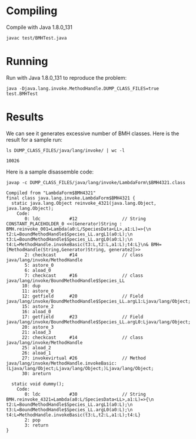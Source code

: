Compiling
========= 

Compile with Java 1.8.0_131

    javac test/BMHTest.java


Running
=======

Run with Java 1.8.0_131 to reproduce the problem:

    java -Djava.lang.invoke.MethodHandle.DUMP_CLASS_FILES=true test.BMHTest


Results
=======

We can see it generates excessive number of BMH classes. Here is the result for a sample run:

    ls DUMP_CLASS_FILES/java/lang/invoke/ | wc -l

    10026

Here is a sample disassemble code:

    javap -c DUMP_CLASS_FILES/java/lang/invoke/LambdaForm\$BMH4321.class

    Compiled from "LambdaForm$BMH4321"
    final class java.lang.invoke.LambdaForm$BMH4321 {
      static java.lang.Object reinvoke_4321(java.lang.Object, java.lang.Object);
        Code:
           0: ldc           #12                 // String CONSTANT_PLACEHOLDER_0 <<(Generator)String : BMH.reinvoke_001=Lambda(a0:L/SpeciesData<LL>,a1:L)=>{\n    t2:L=BoundMethodHandle$Species_LL.argL1(a0:L);\n    t3:L=BoundMethodHandle$Species_LL.argL0(a0:L);\n    t4:L=MethodHandle.invokeBasic(t3:L,t2:L,a1:L);t4:L}\n& BMH=[MethodHandle(String,Generator)String, generate2]>>
           2: checkcast     #14                 // class java/lang/invoke/MethodHandle
           5: astore_0
           6: aload_0
           7: checkcast     #16                 // class java/lang/invoke/BoundMethodHandle$Species_LL
          10: dup
          11: astore_0
          12: getfield      #20                 // Field java/lang/invoke/BoundMethodHandle$Species_LL.argL1:Ljava/lang/Object;
          15: astore_2
          16: aload_0
          17: getfield      #23                 // Field java/lang/invoke/BoundMethodHandle$Species_LL.argL0:Ljava/lang/Object;
          20: astore_3
          21: aload_3
          22: checkcast     #14                 // class java/lang/invoke/MethodHandle
          25: aload_2
          26: aload_1
          27: invokevirtual #26                 // Method java/lang/invoke/MethodHandle.invokeBasic:(Ljava/lang/Object;Ljava/lang/Object;)Ljava/lang/Object;
          30: areturn
    
      static void dummy();
        Code:
           0: ldc           #30                 // String BMH.reinvoke_4321=Lambda(a0:L/SpeciesData<LL>,a1:L)=>{\n    t2:L=BoundMethodHandle$Species_LL.argL1(a0:L);\n    t3:L=BoundMethodHandle$Species_LL.argL0(a0:L);\n    t4:L=MethodHandle.invokeBasic(t3:L,t2:L,a1:L);t4:L}
           2: pop
           3: return
    }





